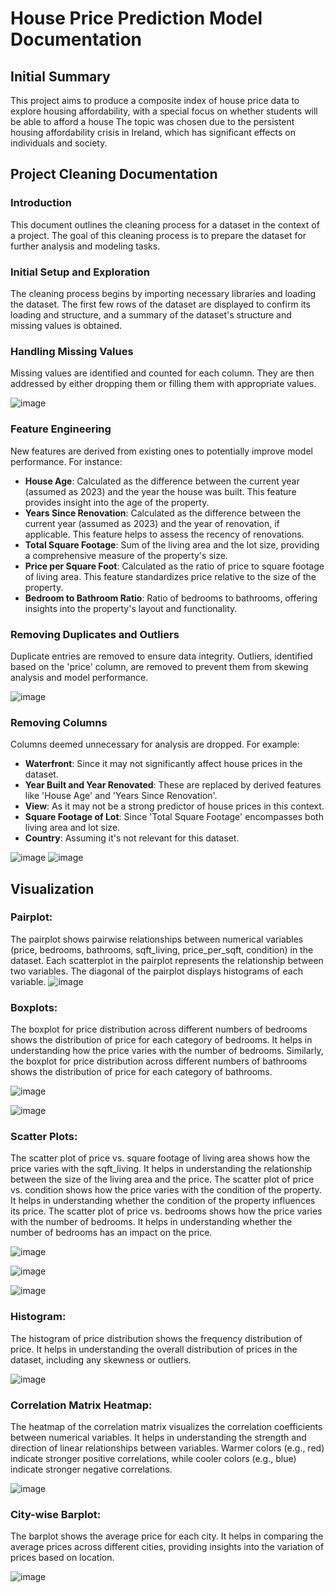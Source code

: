 # House Price Prediction Model Documentation

## Initial Summary<a name="initial-summary"></a>
This project aims to produce a composite index of house price data to explore housing affordability, with a special focus on whether students will be able to afford a house The topic was chosen due to the persistent housing affordability crisis in Ireland, which has significant effects on individuals and society.

## Project Cleaning Documentation

### Introduction

This document outlines the cleaning process for a dataset in the context of a project. The goal of this cleaning process is to prepare the dataset for further analysis and modeling tasks.

### Initial Setup and Exploration

The cleaning process begins by importing necessary libraries and loading the dataset. The first few rows of the dataset are displayed to confirm its loading and structure, and a summary of the dataset's structure and missing values is obtained.

### Handling Missing Values

Missing values are identified and counted for each column. They are then addressed by either dropping them or filling them with appropriate values.

![image](https://github.com/Ferreter/House-Price-Prediction-Model/assets/31386281/f8688bd1-0258-4421-bd52-3402d3a61781)

### Feature Engineering

New features are derived from existing ones to potentially improve model performance. For instance:
- **House Age**: Calculated as the difference between the current year (assumed as 2023) and the year the house was built. This feature provides insight into the age of the property.
- **Years Since Renovation**: Calculated as the difference between the current year (assumed as 2023) and the year of renovation, if applicable. This feature helps to assess the recency of renovations.
- **Total Square Footage**: Sum of the living area and the lot size, providing a comprehensive measure of the property's size.
- **Price per Square Foot**: Calculated as the ratio of price to square footage of living area. This feature standardizes price relative to the size of the property.
- **Bedroom to Bathroom Ratio**: Ratio of bedrooms to bathrooms, offering insights into the property's layout and functionality.

### Removing Duplicates and Outliers

Duplicate entries are removed to ensure data integrity. Outliers, identified based on the 'price' column, are removed to prevent them from skewing analysis and model performance.


![image](https://github.com/Ferreter/House-Price-Prediction-Model/assets/31386281/d62489be-032e-47ac-9a59-e68aaf8a4f35)

### Removing Columns

Columns deemed unnecessary for analysis are dropped. For example:
- **Waterfront**: Since it may not significantly affect house prices in the dataset.
- **Year Built and Year Renovated**: These are replaced by derived features like 'House Age' and 'Years Since Renovation'.
- **View**: As it may not be a strong predictor of house prices in this context.
- **Square Footage of Lot**: Since 'Total Square Footage' encompasses both living area and lot size.
- **Country**: Assuming it's not relevant for this dataset.

![image](https://github.com/Ferreter/House-Price-Prediction-Model/assets/31386281/fa28abd6-7792-4390-b795-3d1434a63dbe)
![image](https://github.com/Ferreter/House-Price-Prediction-Model/assets/31386281/bb2fa760-37b8-4f9b-ac20-838fbc8f0efb)

## Visualization

### Pairplot:
The pairplot shows pairwise relationships between numerical variables (price, bedrooms, bathrooms, sqft_living, price_per_sqft, condition) in the dataset. Each scatterplot in the pairplot represents the relationship between two variables. The diagonal of the pairplot displays histograms of each variable.
![image](https://github.com/Ferreter/House-Price-Prediction-Model/assets/31386281/cd7f6226-d42b-4b9a-85bc-bb44040da67c)

### Boxplots:
The boxplot for price distribution across different numbers of bedrooms shows the distribution of price for each category of bedrooms. It helps in understanding how the price varies with the number of bedrooms. Similarly, the boxplot for price distribution across different numbers of bathrooms shows the distribution of price for each category of bathrooms.

![image](https://github.com/Ferreter/House-Price-Prediction-Model/assets/31386281/1d340f17-7688-4e16-abe0-ae452e2ae4a4)

![image](https://github.com/Ferreter/House-Price-Prediction-Model/assets/31386281/27b38fd5-3bb0-4185-a895-74a95c193c81)
### Scatter Plots:
The scatter plot of price vs. square footage of living area shows how the price varies with the sqft_living. It helps in understanding the relationship between the size of the living area and the price. The scatter plot of price vs. condition shows how the price varies with the condition of the property. It helps in understanding whether the condition of the property influences its price. The scatter plot of price vs. bedrooms shows how the price varies with the number of bedrooms. It helps in understanding whether the number of bedrooms has an impact on the price.

![image](https://github.com/Ferreter/House-Price-Prediction-Model/assets/31386281/265d3130-96e1-43f7-aead-5efd28a4ffb5)

![image](https://github.com/Ferreter/House-Price-Prediction-Model/assets/31386281/7380b13e-504e-4632-ada0-667db72b880d)

![image](https://github.com/Ferreter/House-Price-Prediction-Model/assets/31386281/abe85d96-4908-4368-bd29-0cc9ccf6f239)


### Histogram:
The histogram of price distribution shows the frequency distribution of price. It helps in understanding the overall distribution of prices in the dataset, including any skewness or outliers.

![image](https://github.com/Ferreter/House-Price-Prediction-Model/assets/31386281/132c855a-f01e-4c42-8a94-7556b6dc26ea)


### Correlation Matrix Heatmap:
The heatmap of the correlation matrix visualizes the correlation coefficients between numerical variables. It helps in understanding the strength and direction of linear relationships between variables. Warmer colors (e.g., red) indicate stronger positive correlations, while cooler colors (e.g., blue) indicate stronger negative correlations.

![image](https://github.com/Ferreter/House-Price-Prediction-Model/assets/31386281/536024d6-d57c-4aca-94f0-311a109bb202)


### City-wise Barplot:
The barplot shows the average price for each city. It helps in comparing the average prices across different cities, providing insights into the variation of prices based on location.

![image](https://github.com/Ferreter/House-Price-Prediction-Model/assets/31386281/0bea3f57-e6d8-4045-9e31-fd84fc75cf67)
